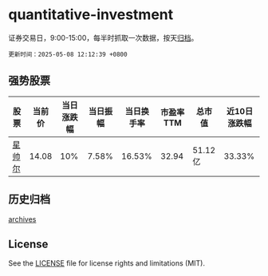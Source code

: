 # quantitative-investment

证券交易日，9:00-15:00，每半时抓取一次数据，按天[归档](archives)。

`更新时间：2025-05-08 12:12:39 +0800`

## 强势股票

|股票|当前价|当日涨跌幅|当日振幅|当日换手率|市盈率TTM|总市值|近10日涨跌幅|
|----|----|----|----|----|----|----|----|
|[星帅尔](https://xueqiu.com/S/SZ002860)|14.08|10%|7.58%|16.53%|32.94|51.12亿|33.33%|

## 历史归档

[archives](archives)

## License

See the [LICENSE](LICENSE) file for license rights and limitations (MIT).